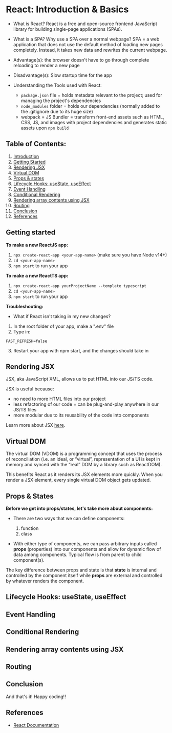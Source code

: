 # React: Introduction & Basics
- What is React?
React is a free and open-source frontend JavaScript library for building single-page applications (SPAs).

- What is a SPA? Why use a SPA over a normal webpage?
SPA = a web application that does not use the default method of loading new pages completely. Instead, it takes new data and rewrites the current webpage.
- Advantage(s): the browser doesn't have to go through complete reloading to render a new page
- Disadvantage(s): Slow startup time for the app

- Understanding the Tools used with React:
    - ```package.json``` file = holds metadata relevant to the project; used for managing the project's dependencies
    - ```node_modules``` folder = holds our dependencies (normally added to the .gitignore due to its huge size)
    - webpack = JS Bundler = transform front-end assets such as HTML, CSS, JS, and images with project dependencies and generates static assets upon ```npm build```

## Table of Contents:
1. [Introduction](#react)
2. [Getting Started](#getting-started)
3. [Rendering JSX](#rendering-jsx)
4. [Virtual DOM](#virtual-dom)
5. [Props & states](#props--states)
6. [Lifecycle Hooks: useState, useEffect](#lifecycle-hooks-usestate-useeffect)
7. [Event Handling](#event-handling)
8. [Conditional Rendering](#conditional-rendering)
9. [Rendering array contents using JSX](#rendering-array-contents-using-jsx)
10. [Routing](#routing)
11. [Conclusion](#conclusion)
12. [References](#references)

## Getting started
**To make a new ReactJS app:**
1. ```npx create-react-app <your-app-name>``` (make sure you have Node v14+)
2. ```cd <your-app-name>```
3. ```npm start``` to run your app

**To make a new ReactTS app:**
1. ```npx create-react-app yourProjectName --template typescript```
2. ```cd <your-app-name>```
3. ```npm start``` to run your app

**Troubleshooting:**
- What if React isn't taking in my new changes?
1. In the root folder of your app, make a ".env" file
2. Type in:
```
FAST_REFRESH=false
```
3. Restart your app with npm start, and the changes should take in

## Rendering JSX
JSX, aka JavaScript XML, allows us to put HTML into our JS/TS code.

JSX is useful because:
- no need to more HTML files into our project 
- less refactoring of our code = can be plug-and-play anywhere in our JS/TS files
- more modular due to its reusability of the code into components

Learn more about JSX [here](https://reactjs.org/docs/introducing-jsx.html).

## Virtual DOM
The virtual DOM (VDOM) is a programming concept that uses the process of reconciliation (i.e. an ideal, or “virtual”, representation of a UI is kept in memory and synced with the “real” DOM by a library such as ReactDOM).

This benefits React as it renders its JSX elements more quickly. When you render a JSX element, every single virtual DOM object gets updated.

## Props & States
**Before we get into props/states, let's take more about components:**
- There are two ways that we can define components:
    1. function
    2. class

- With either type of components, we can pass arbitrary inputs called **props** (properties) into our components and allow for dynamic flow of data among components. Typical flow is from parent to child component(s).

The key difference between props and state is that **state** is internal and controlled by the component itself while **props** are external and controlled by whatever renders the component.

## Lifecycle Hooks: useState, useEffect
## Event Handling
## Conditional Rendering
## Rendering array contents using JSX
## Routing

## Conclusion
And that's it! Happy coding!!

## References
- [React Documentation](https://reactjs.org/docs/getting-started.html)